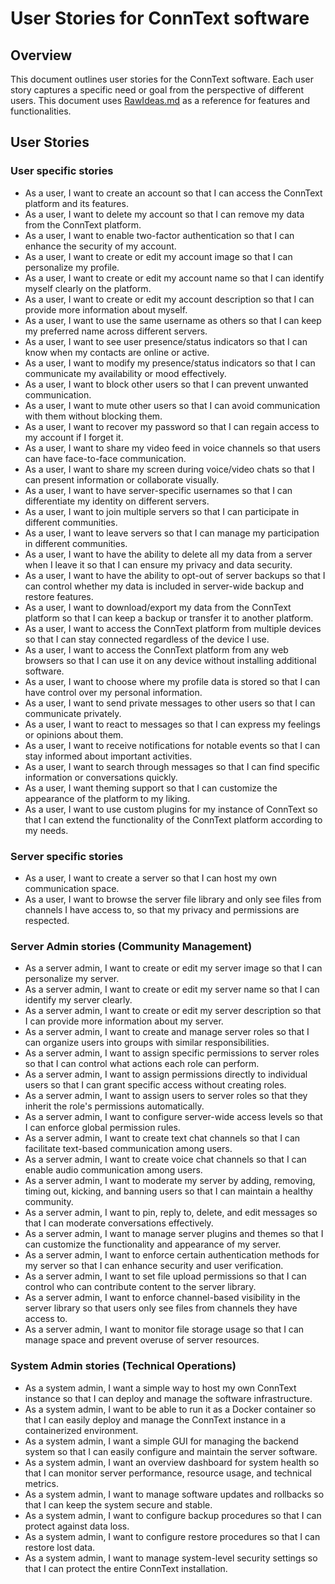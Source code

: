 # User Stories for ConnText software

## Overview
This document outlines user stories for the ConnText software. Each user story captures a specific need or goal from the perspective of different users. This document uses [RawIdeas.md](RawIdeas) as a reference for features and functionalities.

## User Stories

### User specific stories
- As a user, I want to create an account so that I can access the ConnText platform and its features.
- As a user, I want to delete my account so that I can remove my data from the ConnText platform.
- As a user, I want to enable two-factor authentication so that I can enhance the security of my account.
- As a user, I want to create or edit my account image so that I can personalize my profile.
- As a user, I want to create or edit my account name so that I can identify myself clearly on the platform.
- As a user, I want to create or edit my account description so that I can provide more information about myself.
- As a user, I want to use the same username as others so that I can keep my preferred name across different servers.
- As a user, I want to see user presence/status indicators so that I can know when my contacts are online or active.
- As a user, I want to modify my presence/status indicators so that I can communicate my availability or mood effectively.
- As a user, I want to block other users so that I can prevent unwanted communication.
- As a user, I want to mute other users so that I can avoid communication with them without blocking them.
- As a user, I want to recover my password so that I can regain access to my account if I forget it.
- As a user, I want to share my video feed in voice channels so that users can have face-to-face communication.
- As a user, I want to share my screen during voice/video chats so that I can present information or collaborate visually.
- As a user, I want to have server-specific usernames so that I can differentiate my identity on different servers.
- As a user, I want to join multiple servers so that I can participate in different communities.
- As a user, I want to leave servers so that I can manage my participation in different communities.
- As a user, I want to have the ability to delete all my data from a server when I leave it so that I can ensure my privacy and data security.
- As a user, I want to have the ability to opt-out of server backups so that I can control whether my data is included in server-wide backup and restore features.
- As a user, I want to download/export my data from the ConnText platform so that I can keep a backup or transfer it to another platform.
- As a user, I want to access the ConnText platform from multiple devices so that I can stay connected regardless of the device I use.
- As a user, I want to access the ConnText platform from any web browsers so that I can use it on any device without installing additional software. 
- As a user, I want to choose where my profile data is stored so that I can have control over my personal information.
- As a user, I want to send private messages to other users so that I can communicate privately.
- As a user, I want to react to messages so that I can express my feelings or opinions about them.
- As a user, I want to receive notifications for notable events so that I can stay informed about important activities.
- As a user, I want to search through messages so that I can find specific information or conversations quickly.
- As a user, I want theming support so that I can customize the appearance of the platform to my liking.
- As a user, I want to use custom plugins for my instance of ConnText so that I can extend the functionality of the ConnText platform according to my needs.

### Server specific stories
- As a user, I want to create a server so that I can host my own communication space.
- As a user, I want to browse the server file library and only see files from channels I have access to, so that my privacy and permissions are respected.

### Server Admin stories (Community Management)
- As a server admin, I want to create or edit my server image so that I can personalize my server.
- As a server admin, I want to create or edit my server name so that I can identify my server clearly.
- As a server admin, I want to create or edit my server description so that I can provide more information about my server.
- As a server admin, I want to create and manage server roles so that I can organize users into groups with similar responsibilities.
- As a server admin, I want to assign specific permissions to server roles so that I can control what actions each role can perform.
- As a server admin, I want to assign permissions directly to individual users so that I can grant specific access without creating roles.
- As a server admin, I want to assign users to server roles so that they inherit the role's permissions automatically.
- As a server admin, I want to configure server-wide access levels so that I can enforce global permission rules.
- As a server admin, I want to create text chat channels so that I can facilitate text-based communication among users.
- As a server admin, I want to create voice chat channels so that I can enable audio communication among users.
- As a server admin, I want to moderate my server by adding, removing, timing out, kicking, and banning users so that I can maintain a healthy community.
- As a server admin, I want to pin, reply to, delete, and edit messages so that I can moderate conversations effectively.
- As a server admin, I want to manage server plugins and themes so that I can customize the functionality and appearance of my server.
- As a server admin, I want to enforce certain authentication methods for my server so that I can enhance security and user verification.
- As a server admin, I want to set file upload permissions so that I can control who can contribute content to the server library.
- As a server admin, I want to enforce channel-based visibility in the server library so that users only see files from channels they have access to.
- As a server admin, I want to monitor file storage usage so that I can manage space and prevent overuse of server resources.

### System Admin stories (Technical Operations)
- As a system admin, I want a simple way to host my own ConnText instance so that I can deploy and manage the software infrastructure.
- As a system admin, I want to be able to run it as a Docker container so that I can easily deploy and manage the ConnText instance in a containerized environment.
- As a system admin, I want a simple GUI for managing the backend system so that I can easily configure and maintain the server software.
- As a system admin, I want an overview dashboard for system health so that I can monitor server performance, resource usage, and technical metrics.
- As a system admin, I want to manage software updates and rollbacks so that I can keep the system secure and stable.
- As a system admin, I want to configure backup procedures so that I can protect against data loss.
- As a system admin, I want to configure restore procedures so that I can restore lost data.
- As a system admin, I want to manage system-level security settings so that I can protect the entire ConnText installation.